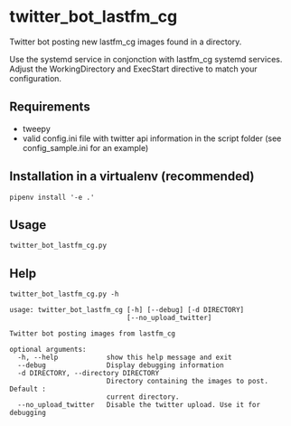 # twitter_bot_lastfm_cg

Twitter bot posting new lastfm_cg images found in a directory.

Use the systemd service in conjonction with lastfm_cg systemd services. Adjust the WorkingDirectory and ExecStart directive to match your configuration.

## Requirements

- tweepy
- valid config.ini file with twitter api information in the script folder (see config_sample.ini for an example)

## Installation in a virtualenv (recommended)

```
pipenv install '-e .'
```

## Usage

```
twitter_bot_lastfm_cg.py
```

## Help

```
twitter_bot_lastfm_cg.py -h
```

```
usage: twitter_bot_lastfm_cg [-h] [--debug] [-d DIRECTORY]
                             [--no_upload_twitter]

Twitter bot posting images from lastfm_cg

optional arguments:
  -h, --help            show this help message and exit
  --debug               Display debugging information
  -d DIRECTORY, --directory DIRECTORY
                        Directory containing the images to post. Default :
                        current directory.
  --no_upload_twitter   Disable the twitter upload. Use it for debugging
```
